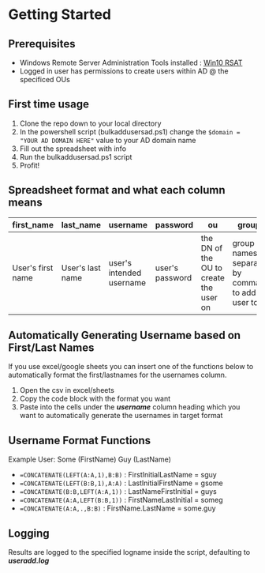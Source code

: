 # Getting Started

## Prerequisites
* Windows Remote Server Administration Tools installed : [Win10 RSAT](https://www.microsoft.com/en-us/download/details.aspx?id=45520)
* Logged in user has permissions to create users within AD @ the specificed OUs

## First time usage
1. Clone the repo down to your local directory
2. In the powershell script (bulkaddusersad.ps1) change the `$domain = "YOUR AD DOMAIN HERE"` value to your AD domain name
3. Fill out the spreadsheet with info
4. Run the bulkaddusersad.ps1 script
5. Profit!

## Spreadsheet format and what each column means
| first_name | last_name | username | password | ou | groups | temp_pw |
| ------ | ------ | ------ | ------ | ------ | ------ | ------ |
| User's first name | User's last name | user's intended username | user's password | the DN of the OU to create the user on | group names separated by commas, to add the user to | Change pw on next logon?(TRUE/FALSE)

## Automatically Generating Username based on First/Last Names

If you use excel/google sheets you can insert one of the functions below to automatically format the first/lastnames for the usernames column.

1. Open the csv in excel/sheets 
2. Copy the code block with the format you want 
3. Paste into the cells under the ***username*** column heading which you want to automatically generate the usernames in target format


## Username Format Functions

Example User: Some (FirstName) Guy (LastName)

* `=CONCATENATE(LEFT(A:A,1),B:B)` : FirstInitialLastName = sguy
* `=CONCATENATE(LEFT(B:B,1),A:A)` : LastInitialFirstName = gsome
* `=CONCATENATE(B:B,LEFT(A:A,1))` : LastNameFirstInitial = guys
* `=CONCATENATE(A:A,LEFT(B:B,1))` : FirstNameLastInitial = someg
* `=CONCATENATE(A:A,.,B:B)` : FirstName.LastName = some.guy

## Logging

Results are logged to the specified logname inside the script, defaulting to ***useradd.log***
